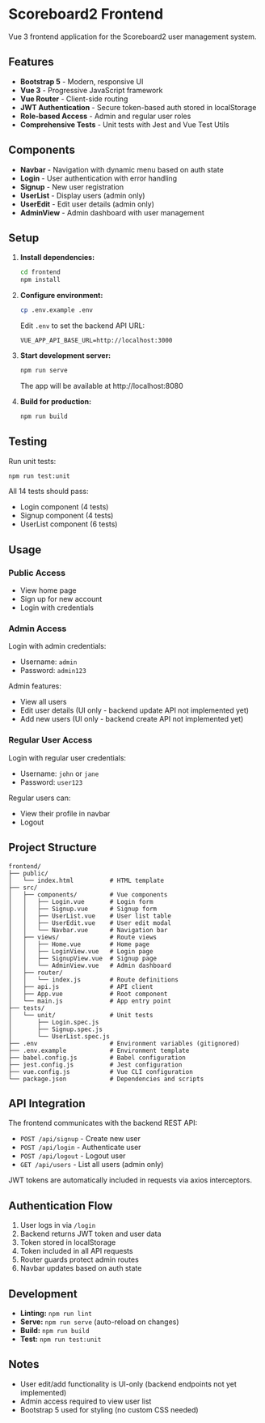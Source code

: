 # Scoreboard2 Frontend

Vue 3 frontend application for the Scoreboard2 user management system.

## Features

- **Bootstrap 5** - Modern, responsive UI
- **Vue 3** - Progressive JavaScript framework
- **Vue Router** - Client-side routing
- **JWT Authentication** - Secure token-based auth stored in localStorage
- **Role-based Access** - Admin and regular user roles
- **Comprehensive Tests** - Unit tests with Jest and Vue Test Utils

## Components

- **Navbar** - Navigation with dynamic menu based on auth state
- **Login** - User authentication with error handling
- **Signup** - New user registration
- **UserList** - Display users (admin only)
- **UserEdit** - Edit user details (admin only)
- **AdminView** - Admin dashboard with user management

## Setup

1. **Install dependencies:**
   ```bash
   cd frontend
   npm install
   ```

2. **Configure environment:**
   ```bash
   cp .env.example .env
   ```
   
   Edit `.env` to set the backend API URL:
   ```
   VUE_APP_API_BASE_URL=http://localhost:3000
   ```

3. **Start development server:**
   ```bash
   npm run serve
   ```
   
   The app will be available at http://localhost:8080

4. **Build for production:**
   ```bash
   npm run build
   ```

## Testing

Run unit tests:
```bash
npm run test:unit
```

All 14 tests should pass:
- Login component (4 tests)
- Signup component (4 tests)
- UserList component (6 tests)

## Usage

### Public Access
- View home page
- Sign up for new account
- Login with credentials

### Admin Access
Login with admin credentials:
- Username: `admin`
- Password: `admin123`

Admin features:
- View all users
- Edit user details (UI only - backend update API not implemented yet)
- Add new users (UI only - backend create API not implemented yet)

### Regular User Access
Login with regular user credentials:
- Username: `john` or `jane`
- Password: `user123`

Regular users can:
- View their profile in navbar
- Logout

## Project Structure

```
frontend/
├── public/
│   └── index.html          # HTML template
├── src/
│   ├── components/         # Vue components
│   │   ├── Login.vue       # Login form
│   │   ├── Signup.vue      # Signup form
│   │   ├── UserList.vue    # User list table
│   │   ├── UserEdit.vue    # User edit modal
│   │   └── Navbar.vue      # Navigation bar
│   ├── views/              # Route views
│   │   ├── Home.vue        # Home page
│   │   ├── LoginView.vue   # Login page
│   │   ├── SignupView.vue  # Signup page
│   │   └── AdminView.vue   # Admin dashboard
│   ├── router/
│   │   └── index.js        # Route definitions
│   ├── api.js              # API client
│   ├── App.vue             # Root component
│   └── main.js             # App entry point
├── tests/
│   └── unit/               # Unit tests
│       ├── Login.spec.js
│       ├── Signup.spec.js
│       └── UserList.spec.js
├── .env                    # Environment variables (gitignored)
├── .env.example            # Environment template
├── babel.config.js         # Babel configuration
├── jest.config.js          # Jest configuration
├── vue.config.js           # Vue CLI configuration
└── package.json            # Dependencies and scripts
```

## API Integration

The frontend communicates with the backend REST API:

- `POST /api/signup` - Create new user
- `POST /api/login` - Authenticate user
- `POST /api/logout` - Logout user
- `GET /api/users` - List all users (admin only)

JWT tokens are automatically included in requests via axios interceptors.

## Authentication Flow

1. User logs in via `/login`
2. Backend returns JWT token and user data
3. Token stored in localStorage
4. Token included in all API requests
5. Router guards protect admin routes
6. Navbar updates based on auth state

## Development

- **Linting:** `npm run lint`
- **Serve:** `npm run serve` (auto-reload on changes)
- **Build:** `npm run build`
- **Test:** `npm run test:unit`

## Notes

- User edit/add functionality is UI-only (backend endpoints not yet implemented)
- Admin access required to view user list
- Bootstrap 5 used for styling (no custom CSS needed)
